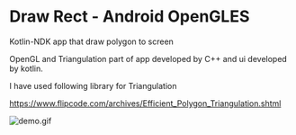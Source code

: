 # Draw Rect - Android OpenGLES
Kotlin-NDK app that draw polygon to screen

OpenGL and Triangulation part of app developed by C++ and ui developed by kotlin.

I have used following library for Triangulation 

https://www.flipcode.com/archives/Efficient_Polygon_Triangulation.shtml

![demo.gif](demo.gif)
